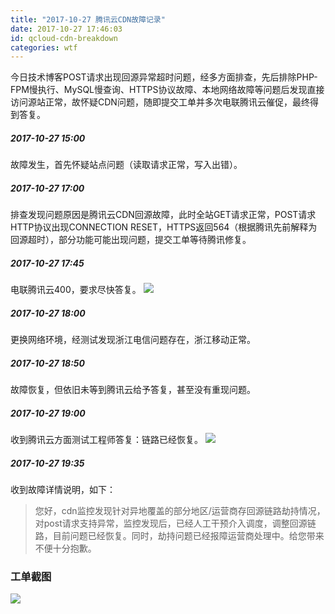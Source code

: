```yaml
---
title: "2017-10-27 腾讯云CDN故障记录"
date: 2017-10-27 17:46:03
id: qcloud-cdn-breakdown
categories: wtf
---
```


今日技术博客POST请求出现回源异常超时问题，经多方面排查，先后排除PHP-FPM慢执行、MySQL慢查询、HTTPS协议故障、本地网络故障等问题后发现直接访问源站正常，故怀疑CDN问题，随即提交工单并多次电联腾讯云催促，最终得到答复。

##### 2017-10-27 15:00

故障发生，首先怀疑站点问题（读取请求正常，写入出错）。

##### 2017-10-27 17:00

排查发现问题原因是腾讯云CDN回源故障，此时全站GET请求正常，POST请求HTTP协议出现CONNECTION RESET，HTTPS返回564（根据腾讯先前解释为回源超时），部分功能可能出现问题，提交工单等待腾讯修复。

##### 2017-10-27 17:45

电联腾讯云400，要求尽快答复。 ![](https://i.loli.net/2018/08/15/5b73a54714fa5.png)

##### 2017-10-27 18:00

更换网络环境，经测试发现浙江电信问题存在，浙江移动正常。

##### 2017-10-27 18:50

故障恢复，但依旧未等到腾讯云给予答复，甚至没有重现问题。

##### 2017-10-27 19:00

收到腾讯云方面测试工程师答复：链路已经恢复。 ![](https://i.loli.net/2018/08/15/5b73a54a5d892.png)

##### 2017-10-27 19:35

收到故障详情说明，如下：

> 您好，cdn监控发现针对异地覆盖的部分地区/运营商存回源链路劫持情况，对post请求支持异常，监控发现后，已经人工干预介入调度，调整回源链路，目前问题已经恢复。同时，劫持问题已经报障运营商处理中。给您带来不便十分抱歉。

### 工单截图

![](https://i.loli.net/2018/08/15/5b73a54e70f79.png)